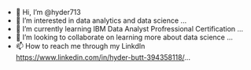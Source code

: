 - 👋 Hi, I’m @hyder713
- 👀 I’m interested in data analytics and data science ...
- 🌱 I’m currently learning IBM Data Analyst Profressional Certification  ...
- 💞️ I’m looking to collaborate on learning more about data science ...
- 📫 How to reach me through my LinkdIn https://www.linkedin.com/in/hyder-butt-394358118/...

<!---
hyder713/hyder713 is a ✨ special ✨ repository because its `README.md` (this file) appears on your GitHub profile.
You can click the Preview link to take a look at your changes.
--->
